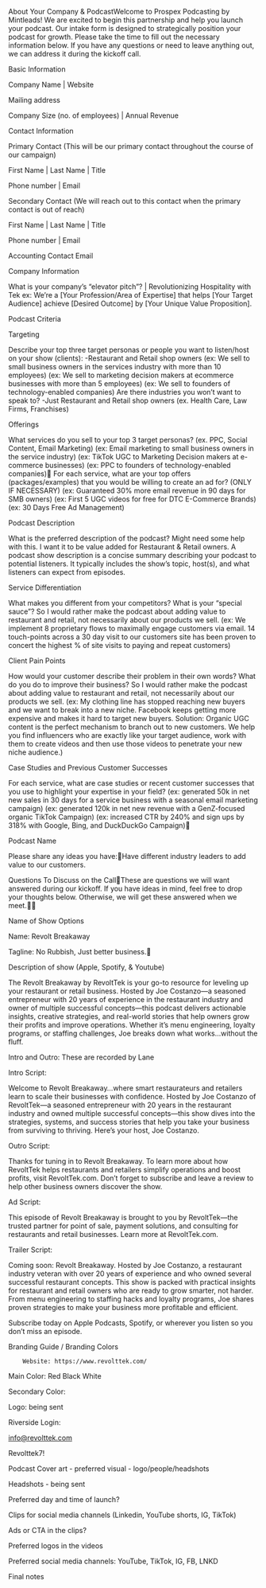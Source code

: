 About Your Company & PodcastWelcome to Prospex Podcasting by Mintleads! We are excited to begin this partnership and help you launch your podcast. Our intake form is designed to strategically position your podcast for growth. Please take the time to fill out the necessary information below. If you have any questions or need to leave anything out, we can address it during the kickoff call.


Basic Information

Company Name
 | Website

Mailing address

Company Size (no. of employees)
 | Annual Revenue

Contact Information

Primary Contact (This will be our primary contact throughout the course of our campaign)

First Name
 | Last Name
 | Title

Phone number
 | Email

Secondary Contact (We will reach out to this contact when the primary contact is out of reach)

First Name
 | Last Name
 | Title

Phone number
 | Email

Accounting Contact Email

Company Information

What is your company’s “elevator pitch”?
 | Revolutionizing Hospitality with Tek ex: We’re a [Your Profession/Area of Expertise] that helps [Your Target Audience] achieve [Desired Outcome] by [Your Unique Value Proposition].


Podcast Criteria

Targeting

Describe your top three target personas or people you want to listen/host on your show (clients): 
 -Restaurant and Retail shop owners
 (ex: We sell to small business owners in the services industry with more than 10 employees) 
 (ex: We sell to marketing decision makers at ecommerce businesses with more than 5 employees) 
 (ex: We sell to founders of technology-enabled companies) 
 Are there industries you won’t want to speak to? 
 -Just Restaurant and Retail shop owners
 (ex. Health Care, Law Firms, Franchises)

Offerings

What services do you sell to your top 3 target personas? (ex. PPC, Social Content, Email Marketing) 
 (ex: Email marketing to small business owners in the service industry)
 (ex: TikTok UGC to Marketing Decision makers at e-commerce businesses)
 (ex: PPC to founders of technology-enabled companies) 
 For each service, what are your top offers (packages/examples) that you would be willing to create an ad for? (ONLY IF NECESSARY)
 (ex: Guaranteed 30% more email revenue in 90 days for SMB owners)
 (ex: First 5 UGC videos for free for DTC E-Commerce Brands)
 (ex: 30 Days Free Ad Management)

Podcast Description

What is the preferred description of the podcast?
 Might need some help with this. I want it to be value added for Restaurant & Retail owners.
 A podcast show description is a concise summary describing your podcast to potential listeners. It typically includes the show’s topic, host(s), and what listeners can expect from episodes. 

Service Differentiation

What makes you different from your competitors? What is your “special sauce”?
 So I would rather make the podcast about adding value to restaurant and retail, not necessarily about our products we sell.
 (ex: We implement 8 proprietary flows to maximally engage customers via email. 14 touch-points across a 30 day visit to our customers site has been proven to concert the highest % of site visits to paying and repeat customers)

Client Pain Points

How would your customer describe their problem in their own words? What do you do to improve their business?
 So I would rather make the podcast about adding value to restaurant and retail, not necessarily about our products we sell.
 (ex: My clothing line has stopped reaching new buyers and we want to break into a new niche. Facebook keeps getting more expensive and makes it hard to target new buyers.
 Solution: Organic UGC content is the perfect mechanism to branch out to new customers. We help you find influencers who are exactly like your target audience, work with them to create videos and then use those videos to penetrate your new niche audience.)

Case Studies and Previous Customer Successes

For each service, what are case studies or recent customer successes that you use to highlight your expertise in your field?
 (ex: generated 50k in net new sales in 30 days for a service business with a seasonal email marketing campaign)
 (ex: generated 120k in net new revenue with a GenZ-focused organic TikTok Campaign) 
 (ex: increased CTR by 240% and sign ups by 318% with Google, Bing, and DuckDuckGo Campaign)

Podcast Name

Please share any ideas you have:Have different industry leaders to add value to our customers. 


Questions To Discuss on the CallThese are questions we will want answered during our kickoff. If you have ideas in mind, feel free to drop your thoughts below. Otherwise, we will get these answered when we meet.


Name of Show Options


Name: Revolt Breakaway


Tagline:  No Rubbish, Just better business.


Description of show (Apple, Spotify, & Youtube)


The Revolt Breakaway by RevoltTek is your go-to resource for leveling up your restaurant or retail business. Hosted by Joe Costanzo—a seasoned entrepreneur with 20 years of experience in the restaurant industry and owner of multiple successful concepts—this podcast delivers actionable insights, creative strategies, and real-world stories that help owners grow their profits and improve operations. Whether it’s menu engineering, loyalty programs, or staffing challenges, Joe breaks down what works…without the fluff.


Intro and Outro: These are recorded by Lane 


Intro Script: 


Welcome to Revolt Breakaway…where smart restaurateurs and retailers learn to scale their businesses with confidence. Hosted by Joe Costanzo of RevoltTek—a seasoned entrepreneur with 20 years in the restaurant industry and owned multiple successful concepts—this show dives into the strategies, systems, and success stories that help you take your business from surviving to thriving. Here’s your host, Joe Costanzo.


Outro Script:


Thanks for tuning in to Revolt Breakaway. To learn more about how RevoltTek helps restaurants and retailers simplify operations and boost profits, visit RevoltTek.com. Don’t forget to subscribe and leave a review to help other business owners discover the show.


Ad Script:


This episode of Revolt Breakaway is brought to you by RevoltTek—the trusted partner for point of sale, payment solutions, and consulting for restaurants and retail businesses. Learn more at RevoltTek.com.


Trailer Script:


Coming soon: Revolt Breakaway. Hosted by Joe Costanzo, a restaurant industry veteran with over 20 years of experience and who owned several successful restaurant concepts. This show is packed with practical insights for restaurant and retail owners who are ready to grow smarter, not harder. From menu engineering to staffing hacks and loyalty programs, Joe shares proven strategies to make your business more profitable and efficient.


Subscribe today on Apple Podcasts, Spotify, or wherever you listen so you don’t miss an episode.


Branding Guide / Branding Colors 


		Website: https://www.revolttek.com/


Main Color: Red Black White 


Secondary Color:  


Logo: being sent 


Riverside Login:


info@revolttek.com


Revolttek7!


Podcast Cover art - preferred visual - logo/people/headshots 


Headshots - being sent 


Preferred day and time of launch?


Clips for social media channels (Linkedin, YouTube shorts, IG, TikTok)


Ads or CTA in the clips? 


Preferred logos in the videos 


Preferred social media channels: YouTube, TikTok, IG, FB, LNKD


Final notes
